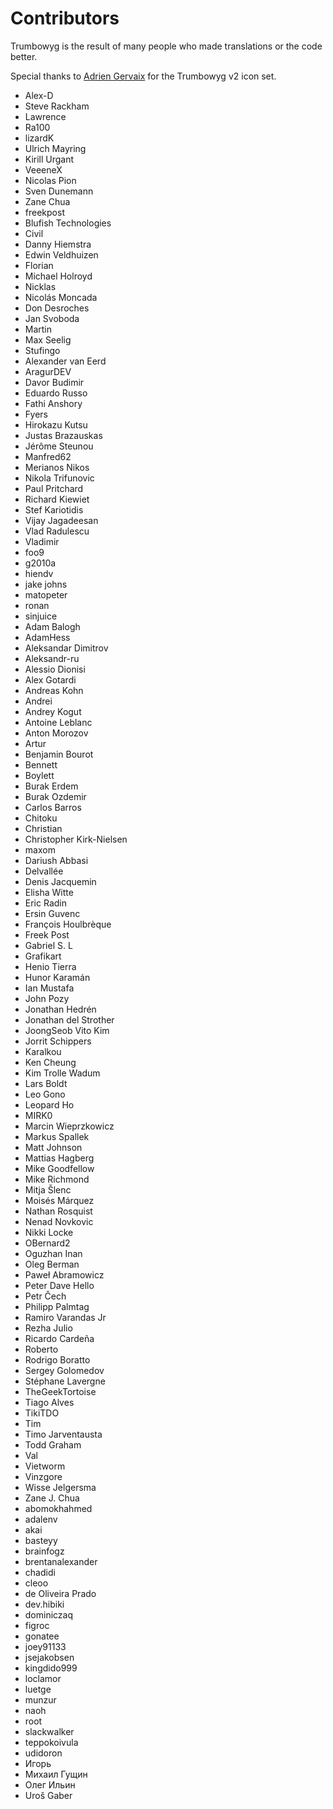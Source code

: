 # Contributors

Trumbowyg is the result of many people who made translations or the code better.

Special thanks to [Adrien Gervaix](https://dribbble.com/adriengervaix) for the Trumbowyg v2 icon set.

- Alex-D
- Steve Rackham
- Lawrence
- Ra100
- lizardK
- Ulrich Mayring
- Kirill Urgant
- VeeeneX
- Nicolas Pion
- Sven Dunemann
- Zane Chua
- freekpost
- Blufish Technologies
- Civil
- Danny Hiemstra
- Edwin Veldhuizen
- Florian
- Michael Holroyd
- Nicklas
- Nicolás Moncada
- Don Desroches
- Jan Svoboda
- Martin
- Max Seelig
- Stufingo
- Alexander van Eerd
- AragurDEV
- Davor Budimir
- Eduardo Russo
- Fathi Anshory
- Fyers
- Hirokazu Kutsu
- Justas Brazauskas
- Jérôme Steunou
- Manfred62
- Merianos Nikos
- Nikola Trifunovic
- Paul Pritchard
- Richard Kiewiet
- Stef Kariotidis
- Vijay Jagadeesan
- Vlad Radulescu
- Vladimir
- foo9
- g2010a
- hiendv
- jake johns
- matopeter
- ronan
- sinjuice
- Adam Balogh
- AdamHess
- Aleksandar Dimitrov
- Aleksandr-ru
- Alessio Dionisi
- Alex Gotardi
- Andreas Kohn
- Andrei
- Andrey Kogut
- Antoine Leblanc
- Anton Morozov
- Artur
- Benjamin Bourot
- Bennett
- Boylett
- Burak Erdem
- Burak Ozdemir
- Carlos Barros
- Chitoku
- Christian
- Christopher Kirk-Nielsen
- maxom
- Dariush Abbasi
- Delvallée
- Denis Jacquemin
- Elisha Witte
- Eric Radin
- Ersin Guvenc
- François Houlbrèque
- Freek Post
- Gabriel S. L
- Grafikart
- Henio Tierra
- Hunor Karamán
- Ian Mustafa
- John Pozy
- Jonathan Hedrén
- Jonathan del Strother
- JoongSeob Vito Kim
- Jorrit Schippers
- Karalkou
- Ken Cheung
- Kim Trolle Wadum
- Lars Boldt
- Leo Gono
- Leopard Ho
- MIRK0
- Marcin Wieprzkowicz
- Markus Spallek
- Matt Johnson
- Mattias Hagberg
- Mike Goodfellow
- Mike Richmond
- Mitja Šlenc
- Moisés Márquez
- Nathan Rosquist
- Nenad Novkovic
- Nikki Locke
- OBernard2
- Oguzhan Inan
- Oleg Berman
- Paweł Abramowicz
- Peter Dave Hello
- Petr Čech
- Philipp Palmtag
- Ramiro Varandas Jr
- Rezha Julio
- Ricardo Cardeña
- Roberto
- Rodrigo Boratto
- Sergey Golomedov
- Stéphane Lavergne
- TheGeekTortoise
- Tiago Alves
- TikiTDO
- Tim
- Timo Jarventausta
- Todd Graham
- Val
- Vietworm
- Vinzgore
- Wisse Jelgersma
- Zane J. Chua
- abomokhahmed
- adalenv
- akai
- basteyy
- brainfogz
- brentanalexander
- chadidi
- cleoo
- de Oliveira Prado
- dev.hibiki
- dominiczaq
- figroc
- gonatee
- joey91133
- jsejakobsen
- kingdido999
- loclamor
- luetge
- munzur
- naoh
- root
- slackwalker
- teppokoivula
- udidoron
- Игорь
- Михаил Гущин
- Олег Ильин
- Uroš Gaber
